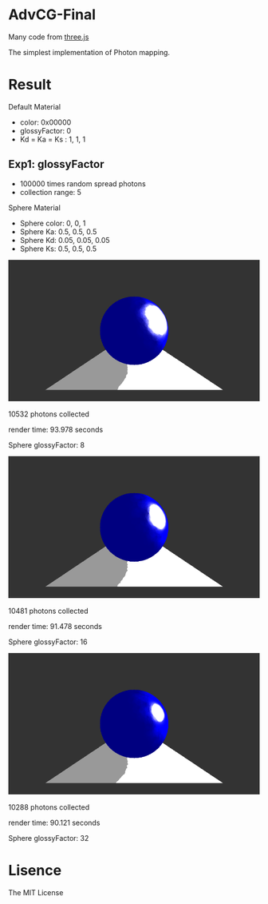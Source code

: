 # AdvCG-Final

Many code from [three.js](https://github.com/mrdoob/three.js/)

The simplest implementation of Photon mapping.

# Result

Default Material

- color: 0x00000
- glossyFactor: 0
- Kd = Ka = Ks : 1, 1, 1

## Exp1: glossyFactor

- 100000 times random spread photons
- collection range: 5

Sphere Material

- Sphere color: 0, 0, 1
- Sphere Ka: 0.5, 0.5, 0.5
- Sphere Kd: 0.05, 0.05, 0.05
- Sphere Ks: 0.5, 0.5, 0.5

![](./img/x1.png)

10532 photons collected

render time: 93.978 seconds

Sphere glossyFactor: 8

![](./img/x2.png)

10481 photons collected

render time: 91.478 seconds

Sphere glossyFactor: 16

![](./img/x3.png)

10288 photons collected

render time: 90.121 seconds

Sphere glossyFactor: 32

# Lisence

The MIT License